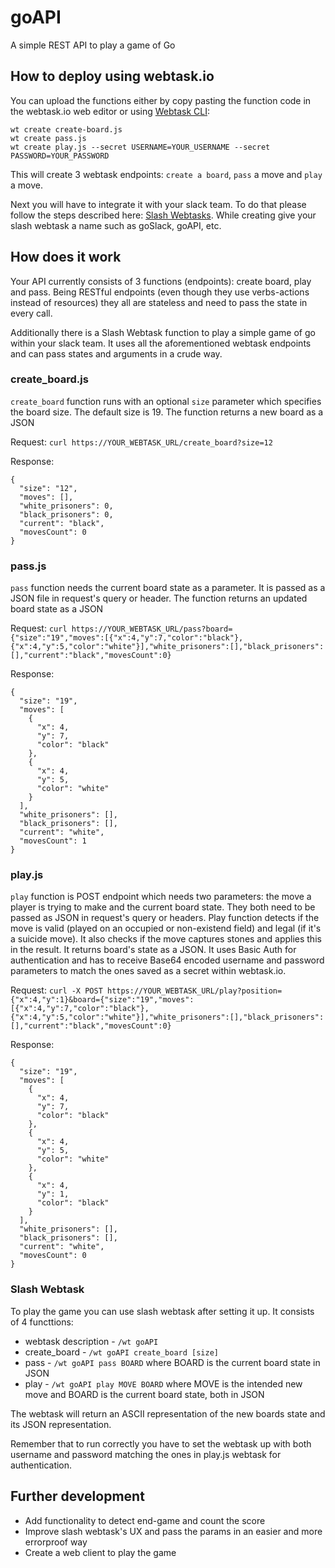 # goAPI

A simple REST API to play a game of Go

## How to deploy using webtask.io

You can upload the functions either by copy pasting the function code in the webtask.io web editor or using [Webtask CLI](https://webtask.io/cli "Webtask CLI"):

```
wt create create-board.js
wt create pass.js
wt create play.js --secret USERNAME=YOUR_USERNAME --secret PASSWORD=YOUR_PASSWORD
```

This will create 3 webtask endpoints: `create a board`, `pass` a move and `play` a move.

Next you will have to integrate it with your slack team. To do that please follow the steps described here: [Slash Webtasks](https://webtask.io/slack "Slash Webtasks").
While creating give your slash webtask a name such as goSlack, goAPI, etc.

## How does it work

Your API currently consists of 3 functions (endpoints): create board, play and pass. Being RESTful endpoints (even though they use verbs-actions instead of resources) they all are stateless and need to pass the state in every call.

Additionally there is a Slash Webtask function to play a simple game of go within your slack team. It uses all the aforementioned webtask endpoints and can pass states and arguments in a crude way.

### create_board.js

`create_board` function runs with an optional `size` parameter which specifies the board size. The default size is 19. The function returns a new board as a JSON

Request:
`curl https://YOUR_WEBTASK_URL/create_board?size=12`

Response:
```
{
  "size": "12",
  "moves": [],
  "white_prisoners": 0,
  "black_prisoners": 0,
  "current": "black",
  "movesCount": 0
}
```

### pass.js

`pass` function needs the current board state as a parameter. It is passed as a JSON file in request's query or header. The function returns an updated board state as a JSON

Request:
`curl https://YOUR_WEBTASK_URL/pass?board={"size":"19","moves":[{"x":4,"y":7,"color":"black"},{"x":4,"y":5,"color":"white"}],"white_prisoners":[],"black_prisoners":[],"current":"black","movesCount":0}`

Response:
```
{
  "size": "19",
  "moves": [
    {
      "x": 4,
      "y": 7,
      "color": "black"
    },
    {
      "x": 4,
      "y": 5,
      "color": "white"
    }
  ],
  "white_prisoners": [],
  "black_prisoners": [],
  "current": "white",
  "movesCount": 1
}
```

### play.js

`play` function is POST endpoint which needs two parameters: the move a player is trying to make and the current board state. They both need to be passed as JSON in request's query or headers. Play function detects if the move is valid (played on an occupied or non-existend field) and legal (if it's a suicide move). It also checks if the move captures stones and applies this in the result. It returns board's state as a JSON. It uses Basic Auth for authentication and has to receive Base64 encoded username and password parameters to match the ones saved as a secret within webtask.io.

Request:
`curl -X POST https://YOUR_WEBTASK_URL/play?position={"x":4,"y":1}&board={"size":"19","moves":[{"x":4,"y":7,"color":"black"},{"x":4,"y":5,"color":"white"}],"white_prisoners":[],"black_prisoners":[],"current":"black","movesCount":0}`

Response:
```
{
  "size": "19",
  "moves": [
    {
      "x": 4,
      "y": 7,
      "color": "black"
    },
    {
      "x": 4,
      "y": 5,
      "color": "white"
    },
    {
      "x": 4,
      "y": 1,
      "color": "black"
    }
  ],
  "white_prisoners": [],
  "black_prisoners": [],
  "current": "white",
  "movesCount": 0
}
```

### Slash Webtask

To play the game you can use slash webtask after setting it up. It consists of 4 functtions:

- webtask description - `/wt goAPI`
- create_board - `/wt goAPI create_board [size]`
- pass - `/wt goAPI pass BOARD` where BOARD is the current board state in JSON
- play - `/wt goAPI play MOVE BOARD` where MOVE is the intended new move and BOARD is the current board state, both in JSON

The webtask will return an ASCII representation of the new boards state and its JSON representation. 

Remember that to run correctly you have to set the webtask up with both username and password matching the ones in play.js webtask for authentication.

## Further development

- Add functionality to detect end-game and count the score
- Improve slash webtask's UX and pass the params in an easier and more errorproof way
- Create a web client to play the game
